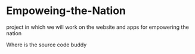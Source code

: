# Empoweing-the-Nation
project in which we will work on the website and apps for empowering the nation
 

 Where is the source code buddy